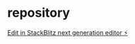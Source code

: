 # repository

[Edit in StackBlitz next generation editor ⚡️](https://stackblitz.com/~/github.com/Sarahmahdavi/repository)